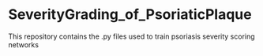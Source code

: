 # SeverityGrading_of_PsoriaticPlaque
This repository contains the .py files used to train psoriasis severity scoring networks 
